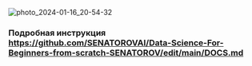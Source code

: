 ![photo_2024-01-16_20-54-32](https://github.com/user-attachments/assets/125c5dfa-f2d0-4d38-9599-6159665ecc86)

### Подробная инструкция https://github.com/SENATOROVAI/Data-Science-For-Beginners-from-scratch-SENATOROV/edit/main/DOCS.md
